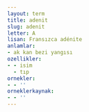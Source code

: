 ```yaml
---
layout: term
title: adenit
slug: adenit
letter: A
lisan: Fransızca adénite
anlamlar:
- ak kan bezi yangısı
ozellikler:
- - isim
  - tıp
ornekler:
- - ''
orneklerkaynak:
- - ''
---
```

